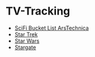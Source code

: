 # TV-Tracking

* [SciFi Bucket List ArsTechnica](SciFi-Bucket-List-ArsTechnica.md)
* [Star Trek](Star-Trek.md)
* [Star Wars](Star-Wars.md)
* [Stargate](Stargate.md)